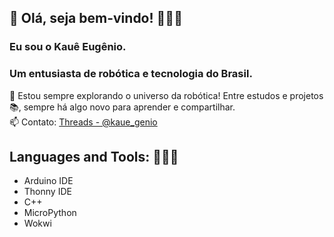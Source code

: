 ## 👋 Olá, seja bem-vindo! 🧑🏻‍💻  
### Eu sou o Kauê Eugênio.  
### Um entusiasta de robótica e tecnologia do Brasil.  

🚀 Estou sempre explorando o universo da robótica! Entre estudos e projetos 📚, sempre há algo novo para aprender e compartilhar.  
📫 Contato: [Threads - @kaue_genio](https://www.threads.net/@kaue_genio)  

## Languages and Tools: 🧑🏻‍💻  
- Arduino IDE  
- Thonny IDE  
- C++  
- MicroPython  
- Wokwi  

<!-- Você pode adicionar mais informações sobre os seus projetos aqui -->